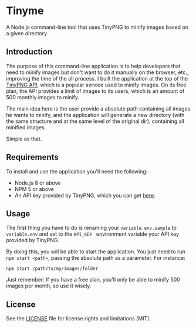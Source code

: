 # Tinyme
A Node.js command-line tool that uses TinyPNG to minify images based on a given directory

## Introduction

The purpose of this command-line application is to help developers that need to minify images but don't want to do it manually on the browser, etc., improving the time of the all process. I built the application at the top of the [TinyPNG API](https://tinypng.com), which is a popular service used to minify images. On its free plan, the API provides a limit of images to its users, which is an amount of 500 monthly images to minify.

The main idea here is the user provide a absolute path containing all images he wants to minify, and the application will generate a new directory (with the same structure and at the same level of the original dir), containing all minified images. 

Simple as that.

## Requirements

To install and use the application you'll need the following:

- Node.js 8 or above
- NPM 5 or above
- An API key provided by TinyPNG, which you can get [here](https://tinypng.com/developers).

## Usage

The first thing you have to do is renaming your `variable.env.sample` to `variable.env` and set to the `API_KEY ` environment variable your API key provided by TinyPNG. 

By doing this, you will be able to start the application. You just need to run `npm start <path>`, passing the absolute path as a parameter. For instance:

`npm start /path/to/my/images/folder`

Just remember: If you have a free plan, you'll only be able to minify 500 images per month, so use it wisely.

## License

See the [LICENSE](https://github.com/patarkf/tinyme/blob/master/LICENSE) file for license rights and limitations (MIT).

